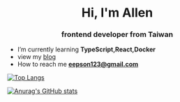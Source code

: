<h1 align="center">Hi, I'm Allen</h1>
<h3 align="center">frontend developer from Taiwan</h3>

-  I’m currently learning **TypeScript,React,Docker**
- view my [blog](!https://eepson123tw.github.io/)
- How to reach me **eepson123@gmail.com**



[![Top Langs](https://github-readme-stats.vercel.app/api/top-langs/?username=anuraghazra&layout=compact)](https://github.com/anuraghazra/github-readme-stats)

[![Anurag's GitHub stats](https://github-readme-stats.vercel.app/api?username=eepson123tw&show_icons=true&theme=radical)
](https://github.com/anuraghazra/github-readme-stats)

<!-- [![GitHub Streak](http://github-readme-streak-stats.herokuapp.com?user=Allen&theme=dark&hide_border=true&date_format=M%20j%5B%2C%20Y%5D)](https://git.io/streak-stats) -->




